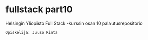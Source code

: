 # fullstack part10
Helsingin Yliopisto Full Stack -kurssin osan 10 palautusrepositorio
```
Opiskelija: Juuso Rinta
```
